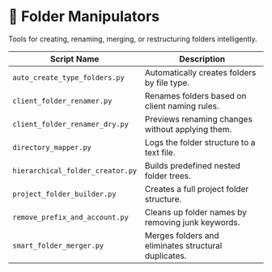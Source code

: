 # 📁 Folder Manipulators

Tools for creating, renaming, merging, or restructuring folders intelligently.

| Script Name                         | Description |
|------------------------------------|-------------|
| `auto_create_type_folders.py`      | Automatically creates folders by file type. |
| `client_folder_renamer.py`         | Renames folders based on client naming rules. |
| `client_folder_renamer_dry.py`     | Previews renaming changes without applying them. |
| `directory_mapper.py`              | Logs the folder structure to a text file. |
| `hierarchical_folder_creator.py`   | Builds predefined nested folder trees. |
| `project_folder_builder.py`        | Creates a full project folder structure. |
| `remove_prefix_and_account.py`     | Cleans up folder names by removing junk keywords. |
| `smart_folder_merger.py`           | Merges folders and eliminates structural duplicates. |